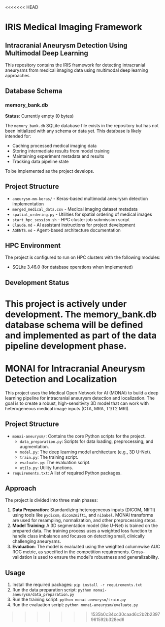 <<<<<<< HEAD
# IRIS Medical Imaging Framework

## Intracranial Aneurysm Detection Using Multimodal Deep Learning

This repository contains the IRIS framework for detecting intracranial aneurysms from medical imaging data using multimodal deep learning approaches.

## Database Schema

### memory_bank.db

**Status**: Currently empty (0 bytes)

The `memory_bank.db` SQLite database file exists in the repository but has not been initialized with any schema or data yet. This database is likely intended for:

- Caching processed medical imaging data
- Storing intermediate results from model training
- Maintaining experiment metadata and results
- Tracking data pipeline state

To be implemented as the project develops.

## Project Structure

- `aneurysm-mm-keras/` - Keras-based multimodal aneurysm detection implementation
- `merged_medical_data.csv` - Medical imaging dataset metadata
- `spatial_ordering.py` - Utilities for spatial ordering of medical images
- `start_hpc_session.sh` - HPC cluster job submission script
- `Claude.md` - AI assistant instructions for project development
- `AGENTS.md` - Agent-based architecture documentation

## HPC Environment

The project is configured to run on HPC clusters with the following modules:
- SQLite 3.46.0 (for database operations when implemented)

## Development Status

This project is actively under development. The memory_bank.db database schema will be defined and implemented as part of the data pipeline development phase.
=======
# MONAI for Intracranial Aneurysm Detection and Localization

This project uses the Medical Open Network for AI (MONAI) to build a deep learning pipeline for intracranial aneurysm detection and localization. The goal is to create a robust, high-sensitivity 3D model that can work with heterogeneous medical image inputs (CTA, MRA, T1/T2 MRI).

## Project Structure

- `monai-aneurysm/`: Contains the core Python scripts for the project.
  - `data_preparation.py`: Scripts for data loading, preprocessing, and augmentation.
  - `model.py`: The deep learning model architecture (e.g., 3D U-Net).
  - `train.py`: The training script.
  - `evaluate.py`: The evaluation script.
  - `utils.py`: Utility functions.
- `requirements.txt`: A list of required Python packages.

## Approach

The project is divided into three main phases:

1.  **Data Preparation**: Standardizing heterogeneous inputs (DICOM, NIfTI) using tools like `pydicom`, `dicom2nifti`, and `nibabel`. MONAI transforms are used for resampling, normalization, and other preprocessing steps.
2.  **Model Training**: A 3D segmentation model (like U-Net) is trained on the prepared data. The training process uses a weighted loss function to handle class imbalance and focuses on detecting small, clinically challenging aneurysms.
3.  **Evaluation**: The model is evaluated using the weighted columnwise AUC ROC metric, as specified in the competition requirements. Cross-validation is used to ensure the model's robustness and generalizability.

## Usage

1.  Install the required packages: `pip install -r requirements.txt`
2.  Run the data preparation script: `python monai-aneurysm/data_preparation.py`
3.  Run the training script: `python monai-aneurysm/train.py`
4.  Run the evaluation script: `python monai-aneurysm/evaluate.py`
>>>>>>> 1535b0c34cc30caad6c2b2b2397961592b328ed6
